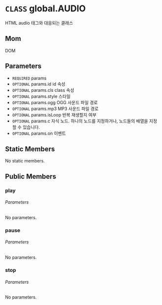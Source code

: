# `CLASS` global.AUDIO
HTML audio 태그와 대응되는 클래스

## Mom
DOM

## Parameters
* `REQUIRED` params 
* `OPTIONAL` params.id		id  속성
* `OPTIONAL` params.cls		class  속성
* `OPTIONAL` params.style	스타일 
* `OPTIONAL` params.ogg		OGG  사운드 파일 경로
* `OPTIONAL` params.mp3		MP3  사운드 파일 경로
* `OPTIONAL` params.isLoop	반복  재생할지 여부
* `OPTIONAL` params.c		자식  노드. 하나의 노드를 지정하거나, 노드들의 배열을 지정할 수 있습니다.
* `OPTIONAL` params.on		이벤트 

## Static Members
No static members.

## Public Members

### play
###### Parameters
No parameters.

### pause
###### Parameters
No parameters.

### stop
###### Parameters
No parameters.
